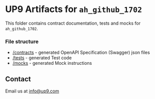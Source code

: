 # UP9 Artifacts for `ah_github_1702`
This folder contains contract documentation, tests and mocks for `ah_github_1702`.



### File structure 
- [/contracts](/contracts) - generated OpenAPI Specification (Swagger) json files
- [/tests](/tests) - generated Test code
- [/mocks](/mocks) - generated Mock instructions

## Contact
Email us at info@up9.com

